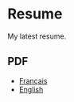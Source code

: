 # Resume

My latest resume.

## PDF

* [Français](https://github.com/romainvigneres/resume/blob/master/resume_fr.pdf)
* [English](https://github.com/romainvigneres/resume/blob/master/resume.pdf)
